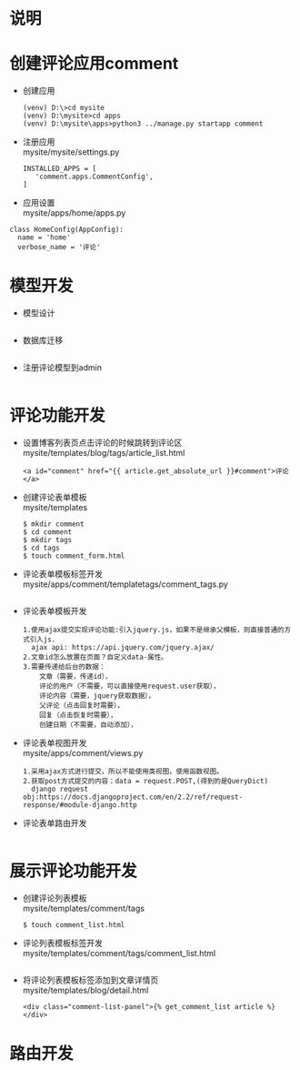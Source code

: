 # 说明
# 创建评论应用comment
  - 创建应用
    ``` 
    (venv) D:\>cd mysite
    (venv) D:\mysite>cd apps
    (venv) D:\mysite\apps>python3 ../manage.py startapp comment
    ```
  - 注册应用
    <br/>mysite/mysite/settings.py
    ``` 
    INSTALLED_APPS = [
       'comment.apps.CommentConfig',
    ]
    ```
  - 应用设置
  <br/>mysite/apps/home/apps.py
  ``` 
  class HomeConfig(AppConfig):
    name = 'home'
    verbose_name = '评论' 
  ```
# 模型开发
  - 模型设计
  ``` 
  
  ```
  - 数据库迁移
  ``` 
  
  ```
  - 注册评论模型到admin
  ``` 
  
  ```
# 评论功能开发
 - 设置博客列表页点击评论的时候跳转到评论区
    <br/>mysite/templates/blog/tags/article_list.html
    ``` 
    <a id="comment" href="{{ article.get_absolute_url }}#comment">评论</a>
    ```
 - 创建评论表单模板
    <br/>mysite/templates
   ``` 
   $ mkdir comment
   $ cd comment
   $ mkdir tags
   $ cd tags
   $ touch comment_form.html
   ```
 - 评论表单模板标签开发
   <br/>mysite/apps/comment/templatetags/comment_tags.py
   ``` 
   ```
 - 评论表单模板开发
   ``` 
   1.使用ajax提交实现评论功能:引入jquery.js，如果不是继承父模板，则直接普通的方式引入js.
     ajax api: https://api.jquery.com/jquery.ajax/
   2.文章id怎么放置在页面？自定义data-属性。
   3.需要传递给后台的数据：
       文章（需要，传递id），
       评论的用户（不需要，可以直接使用request.user获取），
       评论内容（需要，jquery获取数据），
       父评论（点击回复时需要），
       回复（点击恢复时需要），
       创建日期（不需要，自动添加），
   ```
 - 评论表单视图开发
   <br/>mysite/apps/comment/views.py
   ``` 
   1.采用ajax方式进行提交，所以不能使用类视图，使用函数视图。
   2.获取post方式提交的内容：data = request.POST,(得到的是QueryDict)
     django request obj:https://docs.djangoproject.com/en/2.2/ref/request-response/#module-django.http
   ```
 - 评论表单路由开发
   ``` 
   
   ```
 
 # 展示评论功能开发
 - 创建评论列表模板
   <br/>mysite/templates/comment/tags
   ``` 
   $ touch comment_list.html
   ```
 - 评论列表模板标签开发
  <br/>mysite/templates/comment/tags/comment_list.html
   ``` 
   ```
- 将评论列表模板标签添加到文章详情页
  <br/>mysite/templates/blog/detail.html
  ``` 
  <div class="comment-list-panel">{% get_comment_list article %}</div>
  ```


# 路由开发